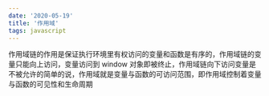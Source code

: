 ```yaml
---
date: '2020-05-19'
title: '作用域'
tags: javascript
---
```


作⽤域链的作⽤是保证执⾏环境⾥有权访问的变量和函数是有序的，作⽤域链的变量只能向上访问，变量访问到 window 对象即被终⽌，作⽤域链向下访问变量是不被允许的简单的说，作⽤域就是变量与函数的可访问范围，即作⽤域控制着变量与函数的可⻅性和⽣命周期
